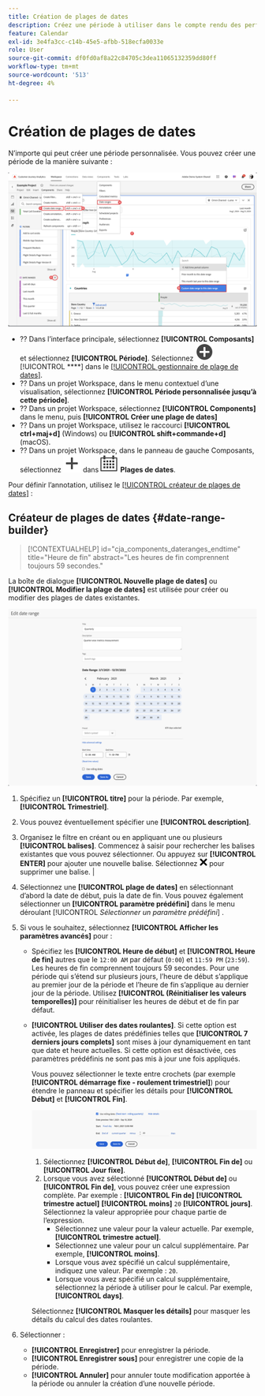 ```yaml
---
title: Création de plages de dates
description: Créez une période à utiliser dans le compte rendu des performances.
feature: Calendar
exl-id: 3e4fa3cc-c14b-45e5-afbb-518ecfa0033e
role: User
source-git-commit: df0fd0af8a22c84705c3dea11065132359dd80ff
workflow-type: tm+mt
source-wordcount: '513'
ht-degree: 4%

---
```


# Création de plages de dates


N’importe qui peut créer une période personnalisée. Vous pouvez créer une période de la manière suivante :

![Créer une annotation](assets/create-date-range.png)

* ?? Dans l’interface principale, sélectionnez **[!UICONTROL Composants]** et sélectionnez **[!UICONTROL Période]**. Sélectionnez ![AddCircle](/help/assets/icons/AddCircle.svg) [!UICONTROL ****] dans le [[!UICONTROL gestionnaire de plage de dates]](/help/components/date-ranges/manage.md).
* ?? Dans un projet Workspace, dans le menu contextuel d’une visualisation, sélectionnez **[!UICONTROL Période personnalisée jusqu’à cette période]**.
* ?? Dans un projet Workspace, sélectionnez **[!UICONTROL Components]** dans le menu, puis **[!UICONTROL Créer une plage de dates]**
* ?? Dans un projet Workspace, utilisez le raccourci **[!UICONTROL ctrl+maj+d]** (Windows) ou **[!UICONTROL shift+commande+d]** (macOS).
* ?? Dans un projet Workspace, dans le panneau de gauche Composants, sélectionnez ![Ajouter](/help/assets/icons/Add.svg) dans ![Calendrier](/help/assets/icons/Calendar.svg) **Plages de dates**.

Pour définir l’annotation, utilisez le [[!UICONTROL créateur de plages de dates]](#annotation-builder) :

<!-- Should we really mention API here. If so, we can do it all over the place in the docs...
| **Use the [Customer Journey Analytics Annotations API](https://developer.adobe.com/cja-apis/docs/endpoints/annotations/)** | The Customer Journey Analytics Annotations APIs allow you to create, update, or retrieve annotations programmatically through Adobe Developer. These APIs use the same data and methods that Adobe uses inside the product UI. |
-->


## Créateur de plages de dates {#date-range-builder}

<!-- markdownlint-disable MD034 -->

>[!CONTEXTUALHELP]
>id="cja_components_dateranges_endtime"
>title="Heure de fin"
>abstract="Les heures de fin comprennent toujours 59 secondes."

<!-- markdownlint-enable MD034 -->




La boîte de dialogue **[!UICONTROL Nouvelle plage de dates]** ou **[!UICONTROL Modifier la plage de dates]** est utilisée pour créer ou modifier des plages de dates existantes.

![Fenêtre de détails des annotations présentant les champs et options décrits dans la section suivante.](assets/edit-date-range.png)


1. Spécifiez un **[!UICONTROL titre]** pour la période. Par exemple, **[!UICONTROL Trimestriel]**.
1. Vous pouvez éventuellement spécifier une **[!UICONTROL description]**.
1. Organisez le filtre en créant ou en appliquant une ou plusieurs **[!UICONTROL balises]**. Commencez à saisir pour rechercher les balises existantes que vous pouvez sélectionner. Ou appuyez sur **[!UICONTROL ENTER]** pour ajouter une nouvelle balise. Sélectionnez ![CrossSize75](/help/assets/icons/CrossSize75.svg) pour supprimer une balise. |
1. Sélectionnez une **[!UICONTROL plage de dates]** en sélectionnant d’abord la date de début, puis la date de fin.
Vous pouvez également sélectionner un **[!UICONTROL paramètre prédéfini]** dans le menu déroulant [!UICONTROL *Sélectionner un paramètre prédéfini*] .

1. Si vous le souhaitez, sélectionnez **[!UICONTROL Afficher les paramètres avancés]** pour :

   * Spécifiez les **[!UICONTROL Heure de début]** et **[!UICONTROL Heure de fin]** autres que le `12:00 AM` par défaut (`0:00`) et `11:59 PM` (`23:59`). Les heures de fin comprennent toujours 59 secondes. Pour une période qui s’étend sur plusieurs jours, l’heure de début s’applique au premier jour de la période et l’heure de fin s’applique au dernier jour de la période. Utilisez **[!UICONTROL (Réinitialiser les valeurs temporelles)]** pour réinitialiser les heures de début et de fin par défaut.
   * **[!UICONTROL Utiliser des dates roulantes]**. Si cette option est activée, les plages de dates prédéfinies telles que **[!UICONTROL 7 derniers jours complets]** sont mises à jour dynamiquement en tant que date et heure actuelles. Si cette option est désactivée, ces paramètres prédéfinis ne sont pas mis à jour une fois appliqués.

     Vous pouvez sélectionner le texte entre crochets (par exemple **[!UICONTROL démarrage fixe - roulement trimestriel]**) pour étendre le panneau et spécifier les détails pour **[!UICONTROL Début]** et **[!UICONTROL Fin]**.

     ![Dates roulantes](assets/rolliing-dates.png)

      1. Sélectionnez **[!UICONTROL Début de]**, **[!UICONTROL Fin de]** ou **[!UICONTROL Jour fixe]**.
      1. Lorsque vous avez sélectionné **[!UICONTROL Début de]** ou **[!UICONTROL Fin de]**, vous pouvez créer une expression complète. Par exemple : **[!UICONTROL Fin de]** **[!UICONTROL trimestre actuel]** **[!UICONTROL moins]** `20` **[!UICONTROL jours]**. Sélectionnez la valeur appropriée pour chaque partie de l’expression.
         * Sélectionnez une valeur pour la valeur actuelle. Par exemple, **[!UICONTROL trimestre actuel]**.
         * Sélectionnez une valeur pour un calcul supplémentaire. Par exemple, **[!UICONTROL moins]**.
         * Lorsque vous avez spécifié un calcul supplémentaire, indiquez une valeur. Par exemple : `20`.
         * Lorsque vous avez spécifié un calcul supplémentaire, sélectionnez la période à utiliser pour le calcul. Par exemple, **[!UICONTROL days]**.

     Sélectionnez **[!UICONTROL Masquer les détails]** pour masquer les détails du calcul des dates roulantes.

1. Sélectionner :
   * **[!UICONTROL Enregistrer]** pour enregistrer la période.
   * **[!UICONTROL Enregistrer sous]** pour enregistrer une copie de la période.
   * **[!UICONTROL Annuler]** pour annuler toute modification apportée à la période ou annuler la création d’une nouvelle période.


<!--


You can create a date range using either of the following two methods:

* Directly in a workspace project by clicking the '`+`' button next to the list of date range components on the left
* Within the date range manager

To create a date range in the date range manager:

1. Log in to [analytics.adobe.com](https://analytics.adobe.com) using your AdobeID credentials.
1. Navigate to [!UICONTROL Components] > [!UICONTROL Date Ranges].
1. Click the [!UICONTROL Add] button to open the modal window that creates a date range.

## Create a date range modal window

The modal window has four fields you can edit:

* **Date range**: The date range you want for this component.
* **Title**: The name you want for this component. The title is used in workspace projects.
* **Description**: The description you want for this component. The description is seen when clicking the ![i](../assets/i.png) icon.
* **Tags**: Use tags to organize your date ranges. A date range can belong to multiple tags.

## Selecting a date range

When clicking the date range in the modal window, you have several options:

* **Calendar**: Select the start and end date.
* **Use rolling dates**: Check this box if you want the date range to change as time goes on. Do not check this box if you want your date range to remain static.
* **Select preset**: Use this drop-down selection if you want a custom date range based on a range that Adobe offers by default. When you select a preset, you can further customize the date range to suit your needs. It does not affect the preset that Adobe offers.

## Rolling date ranges

If you want a rolling date range, you can customize when it rolls. You can control when the start and end dates roll independently of each other.

* **When the date starts**: Choose if the date starts at the beginning of a time period, at the end of a time period, or use a fixed day.
* **The time period to use**: Choose how often the date range rolls. You can have it roll every day, every week, every month, every quarter, or every year.
* **Offset**: Choose the offset of the date range. You can add or subtract days, weeks, months, quarters, or years.

## Rolling date examples

Some date ranges can be useful in certain reports.

Year-to-date:

```text
Start: Start of current year
End: End of current day
```

Last Thursday to this Thursday:

```text
Start: Start of current week minus 3 days
End: Start of current week plus 4 days
```

Fiscal year (for example, if a fiscal year starts in December)

```text
Start: Start of current year minus 1 month
End: End of current year minus 1 month
```


-->